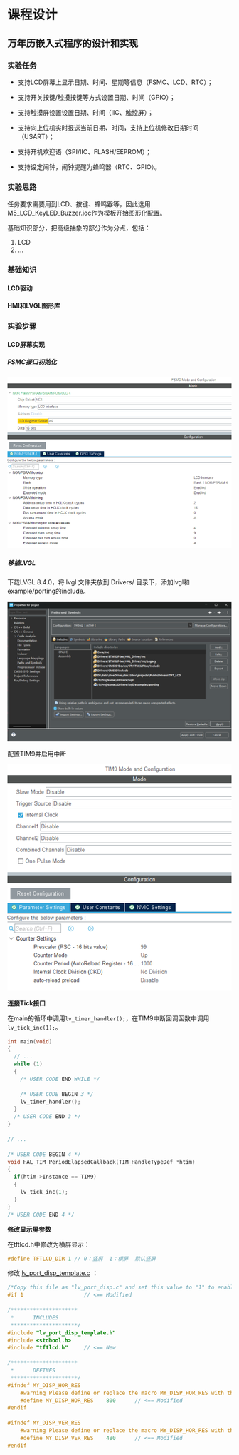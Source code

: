 # 课程设计

## 万年历嵌入式程序的设计和实现

### 实验任务

- 支持LCD屏幕上显示日期、时间、星期等信息（FSMC、LCD、RTC）；

- 支持开关按键/触摸按键等方式设置日期、时间（GPIO）；
- 支持触摸屏设置设置日期、时间（IIC、触控屏）；
- 支持向上位机实时报送当前日期、时间，支持上位机修改日期时间（USART）；
- 支持开机欢迎语（SPI/IIC、FLASH/EEPROM）；
- 支持设定闹钟，闹钟提醒为蜂鸣器（RTC、GPIO）。

### 实验思路

任务要求需要用到LCD、按键、蜂鸣器等，因此选用M5_LCD_KeyLED_Buzzer.ioc作为模板开始图形化配置。

基础知识部分，把高级抽象的部分作为分点，包括：

1. LCD
2. ...

### 基础知识

#### LCD驱动

#### HMI和LVGL图形库

### 实验步骤

#### LCD屏幕实现

##### FSMC接口初始化

![LCD_FSMC](.\asset\LCD_FSMC.png)

##### 移植LVGL

下载LVGL 8.4.0，将 lvgl 文件夹放到 Drivers/ 目录下，添加lvgl和example/porting的include。

![LVGL_includes](.\asset\LVGL_includes.png)

配置TIM9并启用中断

![TIM9](.\asset\TIM9.png)

**连接Tick接口**

在main的循环中调用`lv_timer_handler();`，在TIM9中断回调函数中调用`lv_tick_inc(1);`。

```c
int main(void)
{
  // ...
  while (1)
  {
    /* USER CODE END WHILE */

    /* USER CODE BEGIN 3 */
	lv_timer_handler();
  }
  /* USER CODE END 3 */
}

// ...

/* USER CODE BEGIN 4 */
void HAL_TIM_PeriodElapsedCallback(TIM_HandleTypeDef *htim)
{
  if(htim->Instance == TIM9)
  {
    lv_tick_inc(1);
  }
}
/* USER CODE END 4 */
```

**修改显示屏参数**

在tftlcd.h中修改为横屏显示：

```c
#define TFTLCD_DIR 1 // 0：竖屏  1：横屏  默认竖屏
```

修改 [lv_port_disp_template.c](project\Drivers\lvgl\examples\porting\lv_port_disp_template.c) ：

```c
/*Copy this file as "lv_port_disp.c" and set this value to "1" to enable content*/
#if 1					// <== Modified

/*********************
 *      INCLUDES
 *********************/
#include "lv_port_disp_template.h"
#include <stdbool.h>
#include "tftlcd.h"		// <== New

/*********************
 *      DEFINES
 *********************/
#ifndef MY_DISP_HOR_RES
    #warning Please define or replace the macro MY_DISP_HOR_RES with the actual screen width, default value 320 is used for now.
    #define MY_DISP_HOR_RES    800		// <== Modified
#endif

#ifndef MY_DISP_VER_RES
    #warning Please define or replace the macro MY_DISP_HOR_RES with the actual screen height, default value 240 is used for now.
    #define MY_DISP_VER_RES    480		// <== Modified
#endif
```

